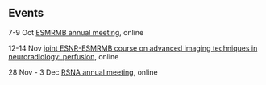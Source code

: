 ## Events

7-9 Oct  [ESMRMB annual meeting](https://www.esmrmb.org), online

12-14 Nov [joint ESNR-ESMRMB course on advanced imaging techniques in neuroradiology: perfusion](https://www.esnr.org/en/european-course-on-advanced-imaging-techniques-in-neuroradiology-1st-cycle-module-1-on-clinical-fm/), online

28 Nov - 3 Dec  [RSNA annual meeting](https://www.rsna.org/annual-meeting/program), online


